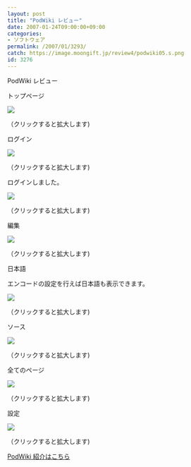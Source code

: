 ```yaml
---
layout: post
title: "PodWiki レビュー"
date: 2007-01-24T09:00:00+09:00
categories:
- ソフトウェア
permalink: /2007/01/3293/
catch: https://image.moongift.jp/review4/podwiki05.s.png
id: 3276
---
```

PodWiki レビュー  
<!--more-->

トップページ

  

[![](https://image.moongift.jp/review4/podwiki01.s.png)](https://image.moongift.jp/review4/podwiki01.png)  
  
（クリックすると拡大します)

  

ログイン

  

[![](https://image.moongift.jp/review4/podwiki02.s.png)](https://image.moongift.jp/review4/podwiki02.png)  
  
（クリックすると拡大します)

  

ログインしました。

  

[![](https://image.moongift.jp/review4/podwiki03.s.png)](https://image.moongift.jp/review4/podwiki03.png)  
  
（クリックすると拡大します)

  

編集

  

[![](https://image.moongift.jp/review4/podwiki04.s.png)](https://image.moongift.jp/review4/podwiki04.png)  
  
（クリックすると拡大します)

  

日本語

  

エンコードの設定を行えば日本語も表示できます。

  

[![](https://image.moongift.jp/review4/podwiki05.s.png)](https://image.moongift.jp/review4/podwiki05.png)  
  
（クリックすると拡大します)

  

ソース

  

[![](https://image.moongift.jp/review4/podwiki06.s.png)](https://image.moongift.jp/review4/podwiki06.png)  
  
（クリックすると拡大します)

  

全てのページ

  

[![](https://image.moongift.jp/review4/podwiki07.s.png)](https://image.moongift.jp/review4/podwiki07.png)  
  
（クリックすると拡大します)

  

設定

  

[![](https://image.moongift.jp/review4/podwiki08.s.png)](https://image.moongift.jp/review4/podwiki08.png)  
  
（クリックすると拡大します)

  

[PodWiki 紹介はこちら](http://oss.moongift.jp/intro/i-3291.html)

